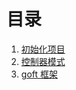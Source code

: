 # 目录

1. [初始化项目](./docs/01-init.md)
2. [控制器模式](./docs/02-class-controller.md)
3. [goft 框架](./docs/03-goft-framework.md)
